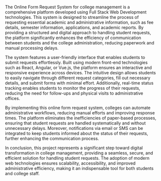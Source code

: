 The Online Form Request System for college management is a comprehensive platform developed using Full Stack Web Development technologies. This system is designed to streamline the process of requesting essential academic and administrative information, such as fee details, semester information, applications, and academic reports. By providing a structured and digital approach to handling student requests, the platform significantly enhances the efficiency of communication between students and the college administration, reducing paperwork and manual processing delays.

The system features a user-friendly interface that enables students to submit requests effortlessly. Built using modern front-end technologies such as React, Angular, or Vue.js, the platform ensures an interactive and responsive experience across devices. The intuitive design allows students to easily navigate through different request categories, fill out necessary details, and submit forms with minimal effort. Additionally, real-time status tracking enables students to monitor the progress of their requests, reducing the need for follow-ups and physical visits to administrative offices.

By implementing this online form request system, colleges can automate administrative workflows, reducing manual efforts and improving response times. The platform eliminates the inefficiencies of paper-based processes, ensuring that student requests are handled systematically and without unnecessary delays. Moreover, notifications via email or SMS can be integrated to keep students informed about the status of their requests, further enhancing the communication process.

In conclusion, this project represents a significant step toward digital transformation in college management, providing a seamless, secure, and efficient solution for handling student requests. The adoption of modern web technologies ensures scalability, accessibility, and improved administrative efficiency, making it an indispensable tool for both students and college staff.
